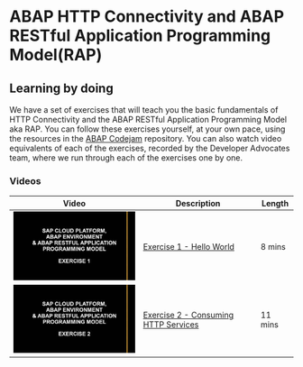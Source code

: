 # ABAP HTTP Connectivity and ABAP RESTful Application Programming Model(RAP)

## Learning by doing

We have a set of exercises that will teach you the basic fundamentals of HTTP Connectivity and the ABAP RESTful Application Programming Model aka RAP. You can follow these exercises yourself, at your own pace, using the resources in the [ABAP Codejam](https://github.com/SAP-samples/abap-exercises-codejam) repository. You can also watch video equivalents of each of the exercises, recorded by the Developer Advocates team, where we run through each of the exercises one by one.

### Videos  

| Video | Description | Length |
| - | - | - |
| [![Exercise 1](thumbnail-01.jpg)](https://youtu.be/-ZxpAt8QgfM) | [Exercise 1 - Hello World](https://github.com/SAP-samples/abap-exercises-codejam/tree/master/exercises/ex1) | 8 mins |
| [![Exercise 2](thumbnail-02.jpg)](https://youtu.be/2-4jBdEXeOM)  | [Exercise 2 - Consuming HTTP Services](https://github.com/SAP-samples/abap-exercises-codejam/tree/master/exercises/ex2) | 11 mins |

